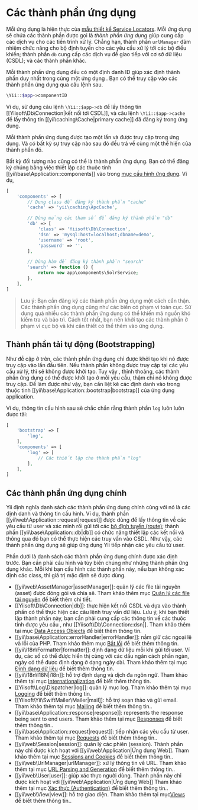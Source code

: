 Các thành phần ứng dụng
======================

Mỗi ứng dụng là hiện thực của [mẫu thiết kế Service Locators](concept-service-locator.md). Mỗi ứng dụng sẽ chứa các thành phần
được gọi là *thành phần ứng dụng* giúp cung cấp các dịch vụ cho các tiến trình xử lý. Chẳng hạn,
thành phần `urlManager` đảm nhiệm chức năng cho bộ định tuyến cho các yêu cầu xử lý tới các bộ điều khiển;
thành phần `db` cung cấp các dịch vụ để giao tiếp với cơ sở dữ liệu (CSDL); và các thành phần khác.

Mỗi thành phần ứng dụng đều có một định danh ID giúp xác định thành phần duy nhất trong cùng một ứng dụng
. Bạn có thể truy cập vào các thành phần ứng dụng qua câu lệnh sau.

```php
\Yii::$app->componentID
```

Ví dụ, sử dụng câu lệnh `\Yii::$app->db` để lấy thông tin [[Yiisoft\Db\Connection|kết nối tới CSDL]],
và câu lệnh `\Yii::$app->cache` để lấy thông tin [[yii\caching\Cache|primary cache]] đã đăng ký trong ứng dụng.

Mỗi thành phần ứng dụng được tạo một lần và được truy cập trong ứng dụng. Và có bất kỳ sự truy cập nào
sau đó đều trả về cùng một thể hiện của thành phần đó.

Bất kỳ đối tượng nào cũng có thể là thành phần ứng dụng. Bạn có thể đăng ký chúng bằng việc thiết lập các
thuộc tính [[yii\base\Application::components]] vào trong [mục cấu hình ứng dụng](structure-applications.md#application-configurations).
Ví dụ,

```php
[
    'components' => [
        // Dung class để đăng ký thành phần "cache"
        'cache' => 'yii\caching\ApcCache',

        // Dùng mảng các tham số để đăng ký thành phần "db"
        'db' => [
            'class' => 'Yiisoft\Db\Connection',
            'dsn' => 'mysql:host=localhost;dbname=demo',
            'username' => 'root',
            'password' => '',
        ],

        // Dùng hàm để đăng ký thành phần "search"
        'search' => function () {
            return new app\components\SolrService;
        },
    ],
]
```

> Lưu ý: Bạn cần đăng ký các thành phần ứng dụng một cách cẩn thận.
  Các thành phần ứng dụng cũng như các biến có phạm vi toàn cục. Sử dụng quá nhiều các thành phần ứng dụng có thể khiến mã nguồn
  khó kiểm tra và bảo trì. Cách tốt nhất, bạn nên khởi tạo các thành phần ở phạm vi cục bộ
  và khi cần thiết có thể thêm vào ứng dụng.


## Thành phần tải tự động (Bootstrapping) <span id="bootstrapping-components"></span>

Như đề cập ở trên, các thành phần ứng dụng chỉ được khởi tạo khi nó được truy cập vào lần đầu tiên.
Nếu thành phần không được truy cập tại các yêu cầu xử lý, thì sẽ không được khởi tạo. Tuy vậy , thỉnh thoảng, các thành phần ứng dụng
có thể được khởi tạo ở mỗi yêu cầu, thậm chí nó không được truy cập.
Để làm được như vậy, bạn cần liệt kê các định danh vào trong thuộc tinh [[yii\base\Application::bootstrap|bootstrap]] của ứng dụng application.

Ví dụ, thông tin cấu hình sau sẽ chắc chắn rằng thành phần `log` luôn luôn được tải:

```php
[
    'bootstrap' => [
        'log',
    ],
    'components' => [
        'log' => [
            // Các thiết lập cho thành phần "log"
        ],
    ],
]
```


## Các thành phần ứng dụng chính <span id="core-application-components"></span>

Yii định nghĩa danh sách các thành phần ứng dụng chính cùng với nó là các định danh và thông tin cấu hình. Ví dụ,
thành phần [[yii\web\Application::request|request]] được dùng để lấy thông tin về các yêu cầu từ user
và xác minh rồi gửi tới các [bộ định tuyến (route)](runtime-routing.md); thành phần [[yii\base\Application::db|db]]
có chức năng thiết lập các kết nối và thông qua đó bạn có thể thực hiện các truy vấn vào CSDL.
Như vậy, các thành phần ứng dụng sẽ giúp ứng dụng Yii tiếp nhận các yêu cầu từ user.

Phần dưới là danh sách các thành phần ứng dụng chính được xác định trước. Bạn cần phải cấu hình và tùy biến chúng
như những thành phần ứng dụng khác. Mỗi khi bạn cấu hình các thành phần này,
nếu bạn không xác định các class, thì giá trị mặc định sẽ được dùng.

* [[yii\web\AssetManager|assetManager]]: quản lý các file tài nguyên (asset) được đóng gói và chia sẽ.
  Tham khảo thêm mục [Quản lý các file tài nguyên](structure-assets.md) để biết thêm chi tiết.
* [[Yiisoft\Db\Connection|db]]: thực hiện kết nối CSDL và dựa vào thành phần có thể thực hiện các câu lệnh truy vấn dữ liệu.
  Lưu ý, khi bạn thiết lập thành phần này, bạn cần phải cung cấp các thông tin về các thuộc tính được yêu cầu
  , như [[Yiisoft\Db\Connection::dsn]].
  Tham khảo thêm tại mục [Data Access Objects](db-dao.md) để biết thêm thông tin.
* [[yii\base\Application::errorHandler|errorHandler]]: nắm giữ các ngoại lệ và lỗi của PHP.
  Tham khảo thêm mục [Bắt lỗi](runtime-handling-errors.md) để biết thêm thông tin.
* [[yii\i18n\Formatter|formatter]]: định dạng dữ liệu mỗi khi gửi tới user. Ví dụ, các số có thể được
  hiển thị cùng với các dấu ngăn cách phần ngàn, ngày có thể được định dạng ở dạng ngày dài.
  Tham khảo thêm tại mục [Định dạng dữ liệu](output-formatting.md) để biết thêm thông tin.
* [[yii\i18n\I18N|i18n]]: hỗ trợ định dạng và dịch đa ngôn ngữ.
  Tham khảo thêm tại mục [Internationalization](tutorial-i18n.md) để biết thêm thông tin.
* [[Yiisoft\Log\Dispatcher|log]]: quản lý mục log.
  Tham khảo thêm tại mục [Logging](runtime-logging.md) để biết thêm thông tin.
* [[Yiisoft\Yii\SwiftMailer\Mailer|mail]]: hỗ trợ soạn thảo và gửi email.
  Tham khảo thêm tại mục [Mailing](tutorial-mailing.md) để biết thêm thông tin..
* [[yii\base\Application::response|response]]: represents the response being sent to end users.
  Tham khảo thêm tại mục [Responses](runtime-responses.md) để biết thêm thông tin..
* [[yii\base\Application::request|request]]: tiếp nhận các yêu cầu từ user.
  Tham khảo thêm tại mục [Requests](runtime-requests.md) để biết thêm thông tin..
* [[yii\web\Session|session]]: quản lý các phiên (session). Thành phần này chỉ được kích hoạt với
  [[yii\web\Application|Ứng dụng Web]].
  Tham khảo thêm tại mục [Sessions and Cookies](runtime-sessions-cookies.md) để biết thêm thông tin..
* [[yii\web\UrlManager|urlManager]]: xử lý thông tin về URL.
  Tham khảo thêm tại mục [URL Parsing and Generation](runtime-routing.md) để biết thêm thông tin..
* [[yii\web\User|user]]: giúp xác thực người dùng. Thành phần này chỉ được kích hoạt với
  [[yii\web\Application|Ứng dụng Web]]
  Tham khảo thêm tại mục [Xác thực (Authentication)](security-authentication.md) để biết thêm thông tin..
* [[yii\web\View|view]]: hỗ trợ giao diện.
  Tham khảo thêm tại mục[Views](structure-views.md) để biết thêm thông tin..
